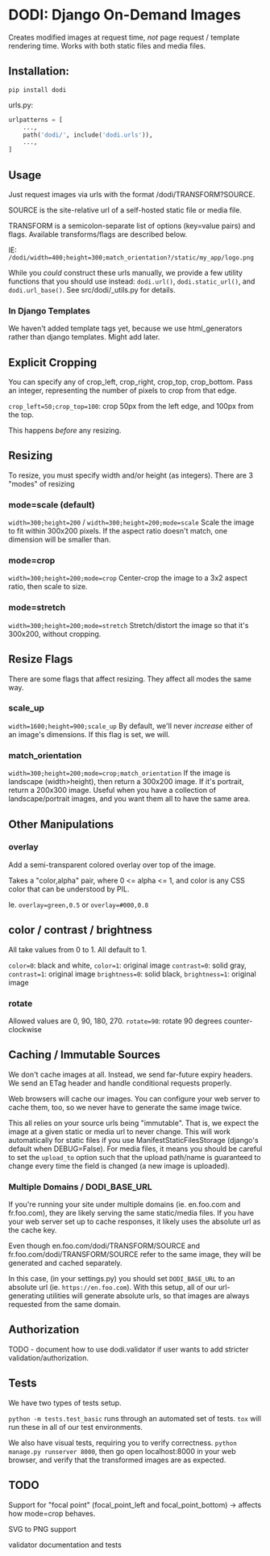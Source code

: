 # DODI: Django On-Demand Images

Creates modified images at request time, _not_ page request / template rendering time. 
Works with both static files and media files.

## Installation:

`pip install dodi`

urls.py:
```py
urlpatterns = [
    ...,
    path('dodi/', include('dodi.urls')),
    ...,
]
```

## Usage

Just request images via urls with the format /dodi/TRANSFORM?SOURCE.

SOURCE is the site-relative url of a self-hosted static file or media file.

TRANSFORM is a semicolon-separate list of options (key=value pairs) and flags. Available transforms/flags are described below.

IE: `/dodi/width=400;height=300;match_orientation?/static/my_app/logo.png`

While you _could_ construct these urls manually, we provide a few utility functions that you should use instead: `dodi.url()`, `dodi.static_url()`, and `dodi.url_base()`. See src/dodi/\_utils.py for details.

### In Django Templates
We haven't added template tags yet, because we use html_generators rather than django templates. Might add later.

## Explicit Cropping

You can specify any of crop_left, crop_right, crop_top, crop_bottom. Pass an integer, representing the number of pixels to crop from that edge.

`crop_left=50;crop_top=100`: crop 50px from the left edge, and 100px from the top.

This happens _before_ any resizing.

## Resizing

To resize, you must specify width and/or height (as integers). There are 3 "modes" of resizing

### mode=scale (default)
`width=300;height=200` / `width=300;height=200;mode=scale`
Scale the image to fit within 300x200 pixels. If the aspect ratio doesn't match, one dimension will be smaller than.

### mode=crop
`width=300;height=200;mode=crop`
Center-crop the image to a 3x2 aspect ratio, then scale to size.

### mode=stretch
`width=300;height=200;mode=stretch`
Stretch/distort the image so that it's 300x200, without cropping.

## Resize Flags

There are some flags that affect resizing. They affect all modes the same way.

### scale_up
`width=1600;height=900;scale_up`
By default, we'll never _increase_ either of an image's dimensions. If this flag is set, we will.

### match_orientation
`width=300;height=200;mode=crop;match_orientation`
If the image is landscape (width>height), then return a 300x200 image. If it's portrait, return a 200x300 image. Useful when you have a collection of landscape/portrait images, and you want them all to have the same area.

## Other Manipulations

### overlay
Add a semi-transparent colored overlay over top of the image.

Takes a "color,alpha" pair, where 0 <= alpha <= 1, and color is any CSS color that can be understood by PIL.

Ie. `overlay=green,0.5` or `overlay=#000,0.8`

## color / contrast / brightness
All take values from 0 to 1. All default to 1.

`color=0`: black and white, `color=1`: original image
`contrast=0`: solid gray, `contrast=1`: original image
`brightness=0`: solid black, `brightness=1`: original image

### rotate
Allowed values are 0, 90, 180, 270.
`rotate=90`: rotate 90 degrees counter-clockwise

## Caching / Immutable Sources

We don't cache images at all. Instead, we send far-future expiry headers. We send an ETag header and handle conditional requests properly.

Web browsers will cache our images. You can configure your web server to cache them, too, so we never have to generate the same image twice.

This all relies on your source urls being "immutable". That is, we expect the image at a given static or media url to never change. This will work automatically for static files if you use ManifestStaticFilesStorage (django's default when DEBUG=False). For media files, it means you should be careful to set the `upload_to` option such that the upload path/name is guaranteed to change every time the field is changed (a new image is uploaded).

### Multiple Domains / DODI_BASE_URL
If you're running your site under multiple domains (ie. en.foo.com and fr.foo.com), they are likely serving the same static/media files. If you have your web server set up to cache responses, it likely uses the absolute url as the cache key. 

Even though en.foo.com/dodi/TRANSFORM/SOURCE and fr.foo.com/dodi/TRANSFORM/SOURCE refer to the same image, they will be generated and cached separately.

In this case, (in your settings.py) you should set `DODI_BASE_URL` to an absolute url (ie. `https://en.foo.com`). With this setup, all of our url-generating utilities will generate absolute urls, so that images are always requested from the same domain.

## Authorization

TODO - document how to use dodi.validator if user wants to add stricter validation/authorization.

## Tests

We have two types of tests setup.

`python -m tests.test_basic` runs through an automated set of tests. `tox` will run these in all of our test environments.

We also have visual tests, requiring you to verify correctness. `python manage.py runserver 8000`, then go open localhost:8000 in your web browser, and verify that the transformed images are as expected.

## TODO

Support for "focal point" (focal_point_left and focal_point_bottom) -> affects how mode=crop behaves.

SVG to PNG support

validator documentation and tests
